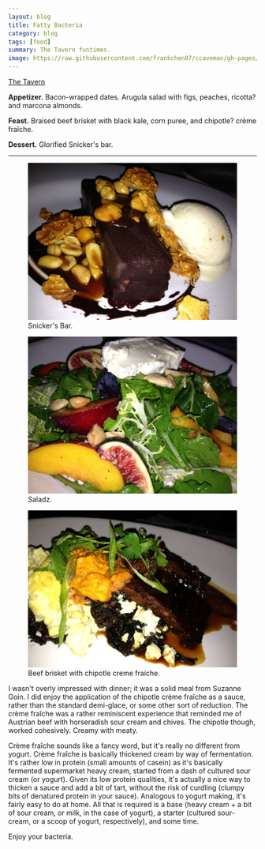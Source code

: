 ```yaml
---
layout: blog
title: Fatty Bacteria
category: blog
tags: [food]  
summary: The Tavern funtimes. 
image: https://raw.githubusercontent.com/frankchen07/ccaveman/gh-pages/images/blog/082212_tavern_3_courtesy_fc_rm.jpg
---
```


[The Tavern](http://www.yelp.com/biz/tavern-los-angeles-2)

**Appetizer.** Bacon-wrapped dates. Arugula salad with figs, peaches, ricotta? and marcona almonds.

**Feast.** Braised beef brisket with black kale, corn puree, and chipotle? crème fraîche.

**Dessert.** Glorified Snicker's bar.

---

<figure>
    <img src="https://raw.githubusercontent.com/frankchen07/ccaveman/gh-pages/images/blog/082212_tavern_3_courtesy_fc_rm.jpg"></img>
    <figcaption>Snicker's Bar.</figcaption>
</figure>

<figure>
    <img src="https://raw.githubusercontent.com/frankchen07/ccaveman/gh-pages/images/blog/082212_tavern_1_courtesy_fc_rm.jpg"></img>
    <figcaption>Saladz.</figcaption>
</figure>

<figure>
    <img src="https://raw.githubusercontent.com/frankchen07/ccaveman/gh-pages/images/blog/082212_tavern_5_courtesy_fc_rm.jpg"></img>
    <figcaption>Beef brisket with chipotle creme fraiche.</figcaption>
</figure>

I wasn't overly impressed with dinner; it was a solid meal from Suzanne Goin. I did enjoy the application of the chipotle crème fraîche as a sauce, rather than the standard demi-glace, or some other sort of reduction. The crème fraîche was a rather reminiscent experience that reminded me of Austrian beef with horseradish sour cream and chives. The chipotle though, worked cohesively. Creamy with meaty.

Crème fraîche sounds like a fancy word, but it's really no different from yogurt. Crème fraîche is basically thickened cream by way of fermentation. It's rather low in protein (small amounts of casein) as it's basically fermented supermarket heavy cream, started from a dash of cultured sour cream (or yogurt). Given its low protein qualities, it's actually a nice way to thicken a sauce and add a bit of tart, without the risk of curdling (clumpy bits of denatured protein in your sauce). Analogous to yogurt making, it's fairly easy to do at home. All that is required is a base (heavy cream + a bit of sour cream, or milk, in the case of yogurt), a starter (cultured sour-cream, or a scoop of yogurt, respectively), and some time.

Enjoy your bacteria.
